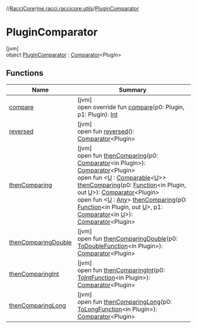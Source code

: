 //[RacciCore](../../../index.md)/[me.racci.raccicore.utils](../index.md)/[PluginComparator](index.md)

# PluginComparator

[jvm]\
object [PluginComparator](index.md) : [Comparator](https://docs.oracle.com/javase/8/docs/api/java/util/Comparator.html)&lt;Plugin&gt;

## Functions

| Name | Summary |
|---|---|
| [compare](compare.md) | [jvm]<br>open override fun [compare](compare.md)(p0: Plugin, p1: Plugin): [Int](https://kotlinlang.org/api/latest/jvm/stdlib/kotlin/-int/index.html) |
| [reversed](../-player-comparator/index.md#208665987%2FFunctions%2F-519281799) | [jvm]<br>open fun [reversed](../-player-comparator/index.md#208665987%2FFunctions%2F-519281799)(): [Comparator](https://docs.oracle.com/javase/8/docs/api/java/util/Comparator.html)&lt;Plugin&gt; |
| [thenComparing](index.md#-892172736%2FFunctions%2F-519281799) | [jvm]<br>open fun [thenComparing](index.md#-892172736%2FFunctions%2F-519281799)(p0: [Comparator](https://docs.oracle.com/javase/8/docs/api/java/util/Comparator.html)&lt;in Plugin&gt;): [Comparator](https://docs.oracle.com/javase/8/docs/api/java/util/Comparator.html)&lt;Plugin&gt;<br>open fun &lt;[U](index.md#343173329%2FFunctions%2F-519281799) : [Comparable](https://kotlinlang.org/api/latest/jvm/stdlib/kotlin/-comparable/index.html)&lt;[U](index.md#343173329%2FFunctions%2F-519281799)&gt;&gt; [thenComparing](index.md#343173329%2FFunctions%2F-519281799)(p0: [Function](https://docs.oracle.com/javase/8/docs/api/java/util/function/Function.html)&lt;in Plugin, out [U](index.md#343173329%2FFunctions%2F-519281799)&gt;): [Comparator](https://docs.oracle.com/javase/8/docs/api/java/util/Comparator.html)&lt;Plugin&gt;<br>open fun &lt;[U](index.md#1586812445%2FFunctions%2F-519281799) : [Any](https://kotlinlang.org/api/latest/jvm/stdlib/kotlin/-any/index.html)&gt; [thenComparing](index.md#1586812445%2FFunctions%2F-519281799)(p0: [Function](https://docs.oracle.com/javase/8/docs/api/java/util/function/Function.html)&lt;in Plugin, out [U](index.md#1586812445%2FFunctions%2F-519281799)&gt;, p1: [Comparator](https://docs.oracle.com/javase/8/docs/api/java/util/Comparator.html)&lt;in [U](index.md#1586812445%2FFunctions%2F-519281799)&gt;): [Comparator](https://docs.oracle.com/javase/8/docs/api/java/util/Comparator.html)&lt;Plugin&gt; |
| [thenComparingDouble](index.md#-176355601%2FFunctions%2F-519281799) | [jvm]<br>open fun [thenComparingDouble](index.md#-176355601%2FFunctions%2F-519281799)(p0: [ToDoubleFunction](https://docs.oracle.com/javase/8/docs/api/java/util/function/ToDoubleFunction.html)&lt;in Plugin&gt;): [Comparator](https://docs.oracle.com/javase/8/docs/api/java/util/Comparator.html)&lt;Plugin&gt; |
| [thenComparingInt](index.md#-1174416821%2FFunctions%2F-519281799) | [jvm]<br>open fun [thenComparingInt](index.md#-1174416821%2FFunctions%2F-519281799)(p0: [ToIntFunction](https://docs.oracle.com/javase/8/docs/api/java/util/function/ToIntFunction.html)&lt;in Plugin&gt;): [Comparator](https://docs.oracle.com/javase/8/docs/api/java/util/Comparator.html)&lt;Plugin&gt; |
| [thenComparingLong](index.md#-918281905%2FFunctions%2F-519281799) | [jvm]<br>open fun [thenComparingLong](index.md#-918281905%2FFunctions%2F-519281799)(p0: [ToLongFunction](https://docs.oracle.com/javase/8/docs/api/java/util/function/ToLongFunction.html)&lt;in Plugin&gt;): [Comparator](https://docs.oracle.com/javase/8/docs/api/java/util/Comparator.html)&lt;Plugin&gt; |
